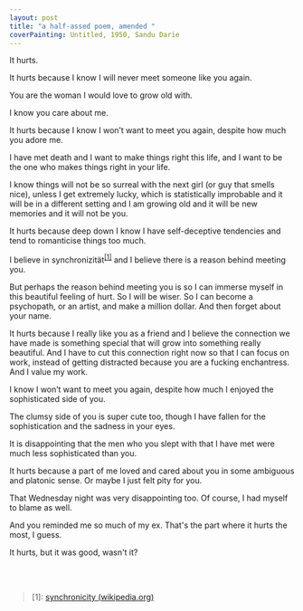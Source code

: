 ```yaml
---
layout: post
title: "a half-assed poem, amended "
coverPainting: Untitled, 1950, Sandu Darie
---
```


It hurts.

It hurts because I know I will never meet someone like you again.

You are the woman I would love to grow old with.

I know you care about me.

It hurts because I know I won’t want to meet you again, despite how much you adore me.

I have met death and I want to make things right this life, and I want to be the one who makes things right in your life.

I know things will not be so surreal with the next girl (or guy that smells nice), unless I get extremely lucky, which is statistically improbable and it will be in a different setting and I am growing old and it will be new memories and it will not be you.

It hurts because deep down I know I have self-deceptive tendencies and tend to romanticise things too much.

I believe in synchronizität<sup><a href="#words">[1]</a></sup> and I believe there is a reason behind meeting you.

But perhaps the reason behind meeting you is so I can immerse myself in this beautiful feeling of hurt. So I will be wiser. So I can become a psychopath, or an artist, and make a million dollar. And then forget about your name.

It hurts because I really like you as a friend and I believe the connection we have made is something special that will grow into something really beautiful. And I have to cut this connection right now so that I can focus on work, instead of getting distracted because you are a fucking enchantress. And I value my work.

I know I won’t want to meet you again, despite how much I enjoyed the sophisticated side of you.

The clumsy side of you is super cute too, though I have fallen for the sophistication and the sadness in your eyes.

It is disappointing that the men who you slept with that I have met were much less sophisticated than you.

It hurts because a part of me loved and cared about you in some ambiguous and platonic sense. Or maybe I just felt pity for you.

That Wednesday night was very disappointing too. Of course, I had myself to blame as well.

And you reminded me so much of my ex. That's the part where it hurts the most, I guess.

It hurts, but it was good, wasn't it?

<br>
<br>

<div id="words"></div>

> [1]: [synchronicity (wikipedia.org)](https://en.wikipedia.org/wiki/Synchronicity)  
>
>
